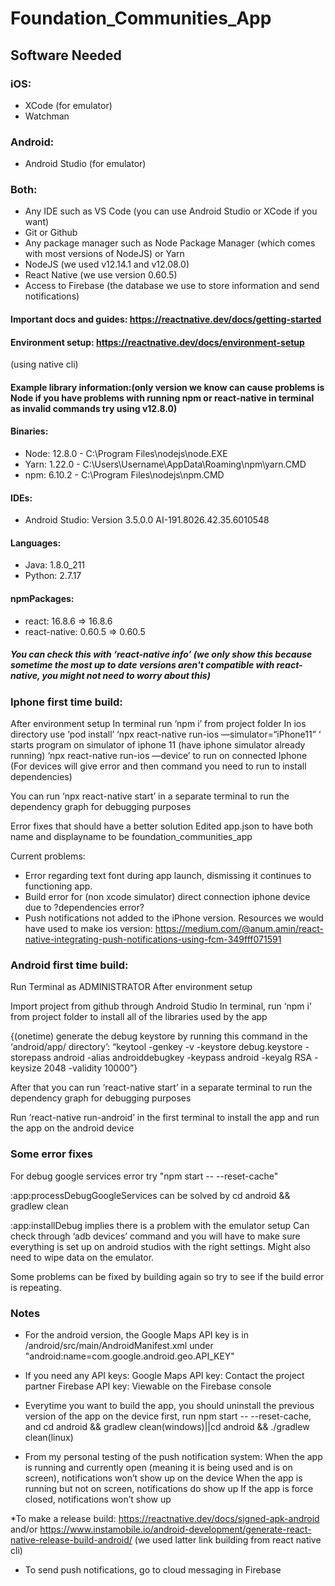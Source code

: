 # Foundation_Communities_App

## Software Needed

### iOS:
* XCode (for emulator)
* Watchman

### Android:
* Android Studio (for emulator)

### Both:
* Any IDE such as VS Code (you can use Android Studio or XCode if you want)
* Git or Github
* Any package manager such as Node Package Manager (which comes with most versions of NodeJS) or Yarn
* NodeJS (we used v12.14.1 and v12.08.0)
* React Native (we use version 0.60.5)
* Access to Firebase (the database we use to store information and send notifications)

#### Important docs and guides: https://reactnative.dev/docs/getting-started
#### Environment setup: https://reactnative.dev/docs/environment-setup
(using native cli)

#### Example library information:(only version we know can cause problems is Node if you have problems with running npm or react-native in terminal as invalid commands try using v12.8.0)

 #### Binaries:
   * Node: 12.8.0 - C:\Program Files\nodejs\node.EXE
   * Yarn: 1.22.0 - C:\Users\Username\AppData\Roaming\npm\yarn.CMD
   * npm: 6.10.2 - C:\Program Files\nodejs\npm.CMD  
  #### IDEs:
   * Android Studio: Version  3.5.0.0 AI-191.8026.42.35.6010548
  #### Languages:
   * Java: 1.8.0_211
   * Python: 2.7.17
  #### npmPackages:
   * react: 16.8.6 => 16.8.6
   * react-native: 0.60.5 => 0.60.5
    
##### You can check this with ‘react-native info’ (we only show this because sometime the most up to date versions aren't compatible with react-native, you might not need to worry about this)

### Iphone first time build:
After environment setup
In terminal run ‘npm i’ from project folder 
In ios directory use ‘pod install’ 
‘npx react-native run-ios —simulator=“iPhone11” ‘ starts program on simulator of iphone 11 (have iphone simulator already running) ‘npx react-native run-ios —device’ to run on connected Iphone
(For devices will give error and then command you need to run to install dependencies)

You can run ‘npx react-native start’ in a separate terminal to run the dependency graph for debugging purposes

Error fixes that should have a better solution
Edited app.json to have both name and displayname to be foundation_communities_app

Current problems:
* Error regarding text font during app launch, dismissing it continues to functioning app.
* Build error for (non xcode simulator) direct connection iphone device due to ?dependencies error?
* Push notifications not added to the iPhone version. Resources we would have used to make ios version: https://medium.com/@anum.amin/react-native-integrating-push-notifications-using-fcm-349fff071591


### Android first time build:
Run Terminal as ADMINISTRATOR
After environment setup

Import project from github through Android Studio
In terminal, run ‘npm i’ from project folder to install all of the libraries used by the app

{(onetime)
generate the debug keystore by running this command in the ‘android/app/ directory’: 
“keytool -genkey -v -keystore debug.keystore -storepass android -alias androiddebugkey -keypass android -keyalg RSA -keysize 2048 -validity 10000”}

After that you can run ‘react-native start’ in a separate terminal to run the dependency graph for debugging purposes

Run ‘react-native run-android’ in the first terminal to install the app and run the app on the android device



### Some error fixes
For debug google services error
try "npm start -- --reset-cache"

:app:processDebugGoogleServices can be solved by
cd android && gradlew clean

:app:installDebug implies there is a problem with the emulator setup 
Can check through ‘adb devices’ command and you will have to make sure everything is set up on android studios with the right settings. Might also need to wipe data on the emulator.

Some problems can be fixed by building again so try to see if the build error is repeating.

### Notes
* For the android version, the Google Maps API key is in /android/src/main/AndroidManifest.xml under "android:name=com.google.android.geo.API_KEY"

* If you need any API keys: 
Google Maps API key: Contact the project partner
Firebase API key: Viewable on the Firebase console

* Everytime you want to build the app, you should uninstall the previous version of the app on the device first, run npm start -- --reset-cache, and cd android && gradlew clean(windows)||cd android && ./gradlew clean(linux)

* From my personal testing of the push notification system:
When the app is running and currently open (meaning it is being used and is on screen), notifications won’t show up on the device
When the app is running but not on screen, notifications do show up
If the app is force closed, notifications won’t show up

*To make a release build: https://reactnative.dev/docs/signed-apk-android  and/or https://www.instamobile.io/android-development/generate-react-native-release-build-android/
(we used latter link building from react native cli)

* To send push notifications, go to cloud messaging in Firebase
